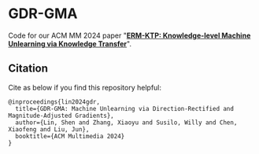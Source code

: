 # GDR-GMA
Code for our ACM MM 2024 paper "**[ERM-KTP: Knowledge-level Machine Unlearning via Knowledge Transfer](https://openreview.net/pdf?id=52NGERGnlz)**". 

## Citation

Cite as below if you find this repository helpful:

~~~ 
@inproceedings{lin2024gdr,
  title={GDR-GMA: Machine Unlearning via Direction-Rectified and Magnitude-Adjusted Gradients},
  author={Lin, Shen and Zhang, Xiaoyu and Susilo, Willy and Chen, Xiaofeng and Liu, Jun},
  booktitle={ACM Multimedia 2024}
}
~~~
